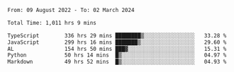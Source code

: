 
<!--START_SECTION:waka-->

```txt
From: 09 August 2022 - To: 02 March 2024

Total Time: 1,011 hrs 9 mins

TypeScript        336 hrs 29 mins ████████▒░░░░░░░░░░░░░░░░   33.28 %
JavaScript        299 hrs 16 mins ███████▒░░░░░░░░░░░░░░░░░   29.60 %
AL                154 hrs 50 mins ███▓░░░░░░░░░░░░░░░░░░░░░   15.31 %
Python            50 hrs 14 mins  █▒░░░░░░░░░░░░░░░░░░░░░░░   04.97 %
Markdown          49 hrs 52 mins  █▒░░░░░░░░░░░░░░░░░░░░░░░   04.93 %
```

<!--END_SECTION:waka-->











